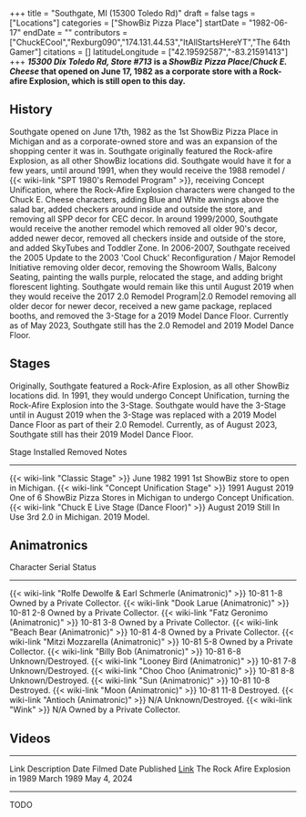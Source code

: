 +++
title = "Southgate, MI (15300 Toledo Rd)"
draft = false
tags = ["Locations"]
categories = ["ShowBiz Pizza Place"]
startDate = "1982-06-17"
endDate = ""
contributors = ["ChuckECool","Rexburg090","174.131.44.53","ItAllStartsHereYT","The 64th Gamer"]
citations = []
latitudeLongitude = ["42.19592587","-83.21591413"]
+++
***15300 Dix Toledo Rd, Store #713* is a *ShowBiz Pizza Place*/*Chuck E. Cheese* that opened on June 17, 1982 as a corporate store with a Rock-afire Explosion, which is still open to this day.**

## History

Southgate opened on June 17th, 1982 as the 1st ShowBiz Pizza Place in Michigan and as a corporate-owned store and was an expansion of the shopping center it was in. Southgate originally featured the Rock-afire Explosion, as all other ShowBiz locations did. Southgate would have it for a few years, until around 1991, when they would receive the 1988 remodel / {{< wiki-link "SPT 1980's Remodel Program" >}}, receiving Concept Unification, where the Rock-Afire Explosion characters were changed to the Chuck E. Cheese characters, adding Blue and White awnings above the salad bar, added checkers around inside and outside the store, and removing all SPP decor for CEC decor.
In around 1999/2000, Southgate would receive the another remodel which removed all older 90's decor, added newer decor, removed all checkers inside and outside of the store, and added SkyTubes and Toddler Zone. In 2006-2007, Southgate received the 2005 Update to the 2003 'Cool Chuck' Reconfiguration / Major Remodel Initiative removing older decor, removing the Showroom Walls, Balcony Seating, painting the walls purple, relocated the stage, and adding bright florescent lighting. Southgate would remain like this until August 2019 when they would receive the 2017 2.0 Remodel Program|2.0 Remodel removing all older decor for newer decor, received a new game package, replaced booths, and removed the 3-Stage for a 2019 Model Dance Floor. Currently as of May 2023, Southgate still has the 2.0 Remodel and 2019 Model Dance Floor.

## Stages

Originally, Southgate featured a Rock-Afire Explosion, as all other ShowBiz locations did. In 1991, they would undergo Concept Unification, turning the Rock-Afire Explosion into the 3-Stage.
Southgate would have the 3-Stage until in August 2019 when the 3-Stage was replaced with a 2019 Model Dance Floor as part of their 2.0 Remodel.
Currently, as of August 2023, Southgate still has their 2019 Model Dance Floor.

  Stage                                                      Installed     Removed        Notes
  ---------------------------------------------------------- ------------- -------------- ---------------------------------------------------------------------------
  {{< wiki-link "Classic Stage" >}}                      June 1982     1991           1st ShowBiz store to open in Michigan.
  {{< wiki-link "Concept Unification Stage" >}}          1991          August 2019    One of 6 ShowBiz Pizza Stores in Michigan to undergo Concept Unification.
  {{< wiki-link "Chuck E Live Stage (Dance Floor)" >}}   August 2019   Still In Use   3rd 2.0 in Michigan. 2019 Model.

## Animatronics

  Character                                                             Serial       Status
  --------------------------------------------------------------------- ------------ -------------------------------
  {{< wiki-link "Rolfe Dewolfe & Earl Schmerle (Animatronic)" >}}   10-81 1-8    Owned by a Private Collector.
  {{< wiki-link "Dook Larue (Animatronic)" >}}                      10-81 2-8    Owned by a Private Collector.
  {{< wiki-link "Fatz Geronimo (Animatronic)" >}}                   10-81 3-8    Owned by a Private Collector.
  {{< wiki-link "Beach Bear (Animatronic)" >}}                      10-81 4-8    Owned by a Private Collector.
  {{< wiki-link "Mitzi Mozzarella (Animatronic)" >}}                10-81 5-8    Owned by a Private Collector.
  {{< wiki-link "Billy Bob (Animatronic)" >}}                       10-81 6-8    Unknown/Destroyed.
  {{< wiki-link "Looney Bird (Animatronic)" >}}                     10-81 7-8    Unknown/Destroyed.
  {{< wiki-link "Choo Choo (Animatronic)" >}}                       10-81 8-8    Unknown/Destroyed.
  {{< wiki-link "Sun (Animatronic)" >}}                             10-81 10-8   Destroyed.
  {{< wiki-link "Moon (Animatronic)" >}}                            10-81 11-8   Destroyed.
  {{< wiki-link "Antioch (Animatronic)" >}}                         N/A          Unknown/Destroyed.
  {{< wiki-link "Wink" >}}                                          N/A          Owned by a Private Collector.

## Videos

  ----------------------------------------------------- ---------------------------------- ------------- ----------------
  Link                                                  Description                        Date Filmed   Date Published
  [Link](https://www.youtube.com/watch?v=POi9zOCGzYU)   The Rock Afire Explosion in 1989   March 1989    May 4, 2024
  ----------------------------------------------------- ---------------------------------- ------------- ----------------

TODO
